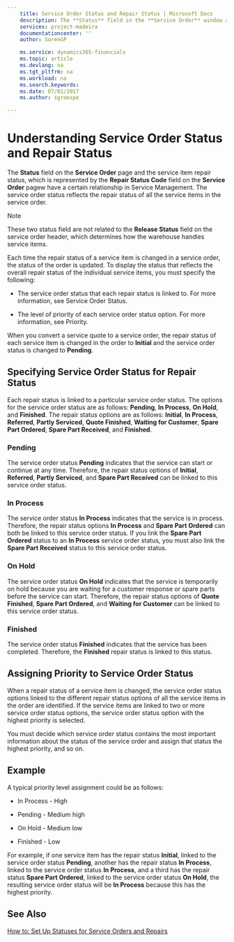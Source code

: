 ```yaml
---
    title: Service Order Status and Repair Status | Microsoft Docs
    description: The **Status** field in the **Service Order** window and the service item repair status, which is represented by the **Repair Status Code** field in the **Service Order** window have a certain relationship in Service Management. The service order status reflects the repair status of all the service items in the service order.
    services: project-madeira
    documentationcenter: ''
    author: SorenGP

    ms.service: dynamics365-financials
    ms.topic: article
    ms.devlang: na
    ms.tgt_pltfrm: na
    ms.workload: na
    ms.search.keywords:
    ms.date: 07/01/2017
    ms.author: sgroespe

---
```

# Understanding Service Order Status and Repair Status
The **Status** field on the **Service Order** page and the service item repair status, which is represented by the **Repair Status Code** field on the **Service Order** pagew have a certain relationship in Service Management. The service order status reflects the repair status of all the service items in the service order.  
  
> [!NOTE]  
>  These two status field are not related to the **Release Status** field on the service order header, which determines how the warehouse handles service items.  
  
Each time the repair status of a service item is changed in a service order, the status of the order is updated. To display the status that reflects the overall repair status of the individual service items, you must specify the following:  
  
-   The service order status that each repair status is linked to. For more information, see Service Order Status.  
  
-   The level of priority of each service order status option. For more information, see Priority.  
  
When you convert a service quote to a service order, the repair status of each service item is changed in the order to **Initial** and the service order status is changed to **Pending**.  
  
## Specifying Service Order Status for Repair Status  
Each repair status is linked to a particular service order status. The options for the service order status are as follows: **Pending**, **In Process**, **On Hold**, and **Finished**. The repair status options are as follows: **Initial**, **In Process**, **Referred**, **Partly Serviced**, **Quote Finished**, **Waiting for Customer**, **Spare Part Ordered**, **Spare Part Received**, and **Finished**.  
  
### Pending  
The service order status **Pending** indicates that the service can start or continue at any time. Therefore, the repair status options of **Initial**, **Referred**, **Partly Serviced**, and **Spare Part Received** can be linked to this service order status.  
  
### In Process  
The service order status **In Process** indicates that the service is in process. Therefore, the repair status options **In Process** and **Spare Part Ordered** can both be linked to this service order status. If you link the **Spare Part Ordered** status to an **In Process** service order status, you must also link the **Spare Part Received** status to this service order status.  
  
### On Hold  
The service order status **On Hold** indicates that the service is temporarily on hold because you are waiting for a customer response or spare parts before the service can start. Therefore, the repair status options of **Quote Finished**, **Spare Part Ordered**, and **Waiting for Customer** can be linked to this service order status.  
  
### Finished  
The service order status **Finished** indicates that the service has been completed. Therefore, the **Finished** repair status is linked to this status.  
  
## Assigning Priority to Service Order Status  
When a repair status of a service item is changed, the service order status options linked to the different repair status options of all the service items in the order are identified. If the service items are linked to two or more service order status options, the service order status option with the highest priority is selected.  
  
You must decide which service order status contains the most important information about the status of the service order and assign that status the highest priority, and so on.  
  
## Example  
A typical priority level assignment could be as follows:  
  
-   In Process - High  
  
-   Pending - Medium high  
  
-   On Hold - Medium low  
  
-   Finished - Low  
  
For example, if one service item has the repair status **Initial**, linked to the service order status **Pending**, another has the repair status **In Process**, linked to the service order status **In Process**, and a third has the repair status **Spare Part Ordered**, linked to the service order status **On Hold**, the resulting service order status will be **In Process** because this has the highest priority.  
  
## See Also  
[How to: Set Up Statuses for Service Orders and Repairs](service-how-setup-order-repair-status.md)   